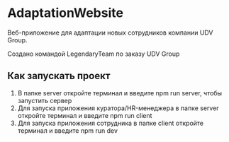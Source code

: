 <h1>AdaptationWebsite</h1>
Веб-приложение для адаптации новых сотрудников компании UDV Group.

Создано командой LegendaryTeam по заказу UDV Group
<h2>Как запускать проект</h2>
<ol>
  <li>В папке server откройте терминал и введите npm run server, чтобы запустить сервер</li>
  <li>Для запуска приложения куратора/HR-менеджера в папке server откройте терминал и введите npm run client</li>
  <li>Для запуска приложения сотрудника в папке client откройте терминал и введите npm run dev</li>
</ol>
